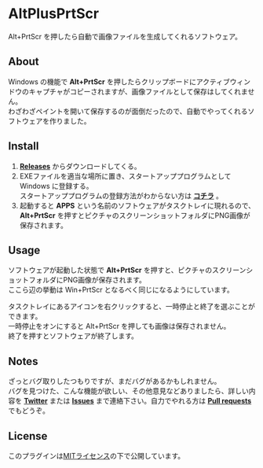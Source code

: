 # AltPlusPrtScr
Alt+PrtScr を押したら自動で画像ファイルを生成してくれるソフトウェア。

## About
Windows の機能で __Alt+PrtScr__ を押したらクリップボードにアクティブウィンドウのキャプチャがコピーされますが、画像ファイルとして保存はしてくれません。  
わざわざペイントを開いて保存するのが面倒だったので、自動でやってくれるソフトウェアを作りました。

## Install
1. __[Releases](https://github.com/karukaru808/AltPlusPrtScr/releases)__ からダウンロードしてくる。
1. EXEファイルを適当な場所に置き、スタートアッププログラムとして Windows に登録する。  
スタートアッププログラムの登録方法がわからない方は __[コチラ](https://support.microsoft.com/ja-jp/help/4026268/windows-change-startup-apps-in-windows-10)__ 。
1. 起動すると __APPS__ という名前のソフトウェアがタスクトレイに現れるので、 __Alt+PrtScr__ を押すとピクチャのスクリーンショットフォルダにPNG画像が保存されます。  

## Usage
ソフトウェアが起動した状態で __Alt+PrtScr__ を押すと、ピクチャのスクリーンショットフォルダにPNG画像が保存されます。  
ここら辺の挙動は Win+PrtScr となるべく同じになるようにしています。

タスクトレイにあるアイコンを右クリックすると、一時停止と終了を選ぶことができます。  
一時停止をオンにすると Alt+PrtScr を押しても画像は保存されません。  
終了を押すとソフトウェアが終了します。

## Notes
ざっとバグ取りしたつもりですが、まだバグがあるかもしれません。  
バグを見つけた、こんな機能が欲しい、その他意見などありましたら、詳しい内容を __[Twitter](https://twitter.com/_karukaru_)__ または __[Issues](https://github.com/karukaru808/AltPlusPrtScr/issues)__ まで連絡下さい。自力でやれる方は __[Pull requests](https://github.com/karukaru808/AltPlusPrtScr/pulls)__ でもどうぞ。

## License
このプラグインは[MITライセンス](https://github.com/karukaru808/AltPlusPrtScr/blob/master/LICENSE)の下で公開しています。
